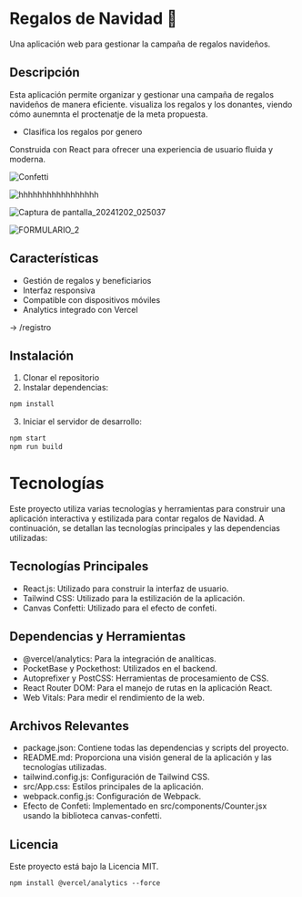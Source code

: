 
# Regalos de Navidad 🎁

Una aplicación web para gestionar la campaña de regalos navideños.

## Descripción

Esta aplicación permite organizar y gestionar una campaña de regalos navideños de manera eficiente. visualiza los regalos y los donantes, viendo cómo aunemnta el proctenatje de la  meta propuesta.

* Clasifica los regalos por genero 

Construida con React para ofrecer una experiencia de usuario fluida y moderna.

![Confetti](https://github.com/user-attachments/assets/0c140153-d30b-4851-b119-4d4f4438e4e3)

![hhhhhhhhhhhhhhhhh](https://github.com/user-attachments/assets/c66a87dd-5485-4129-8c08-94321a35753b)

![Captura de pantalla_20241202_025037](https://github.com/user-attachments/assets/570cf150-2307-43a2-9664-8c147a5f0934)

![FORMULARIO_2](https://github.com/user-attachments/assets/543843bd-0291-4f23-ae0c-6eef9fce8fae)



## Características

- Gestión de regalos y beneficiarios
- Interfaz responsiva
- Compatible con dispositivos móviles
- Analytics integrado con Vercel

→ /registro

## Instalación

1. Clonar el repositorio
2. Instalar dependencias:
```bash
npm install
```
3. Iniciar el servidor de desarrollo:
```bash
npm start
npm run build
```

# Tecnologías 

Este proyecto utiliza varias tecnologías y herramientas para construir una aplicación interactiva y estilizada para contar regalos de Navidad. A continuación, se detallan las tecnologías principales y las dependencias utilizadas:

## Tecnologías Principales

* React.js: Utilizado para construir la interfaz de usuario.
* Tailwind CSS: Utilizado para la estilización de la aplicación.
* Canvas Confetti: Utilizado para el efecto de confeti.
  
## Dependencias y Herramientas
* @vercel/analytics: Para la integración de analíticas.
* PocketBase y Pockethost: Utilizados en el backend.
* Autoprefixer y PostCSS: Herramientas de procesamiento de CSS.
* React Router DOM: Para el manejo de rutas en la aplicación React.
* Web Vitals: Para medir el rendimiento de la web.
  
## Archivos Relevantes
* package.json: Contiene todas las dependencias y scripts del proyecto.
* README.md: Proporciona una visión general de la aplicación y las tecnologías utilizadas.
* tailwind.config.js: Configuración de Tailwind CSS.
* src/App.css: Estilos principales de la aplicación.
* webpack.config.js: Configuración de Webpack.
* Efecto de Confeti: Implementado en src/components/Counter.jsx usando la biblioteca canvas-confetti.

## Licencia

Este proyecto está bajo la Licencia MIT.

~~~
npm install @vercel/analytics --force
~~~
